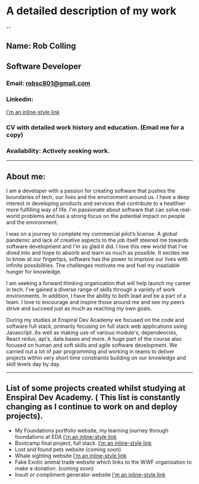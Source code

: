 # A detailed description of my work
--
## Name: Rob Colling
## Software Developer

### Email: robsc801@gmail.com
### Linkedin:
[I'm an inline-style link](www.linkedin.com/in/robbo123) 
### CV with detailed work history and education. (Email me for a copy)
### Availability: Actively seeking work.

---

## About me:

I am a developer with a passion for creating software that pushes the boundaries of tech, our lives and the environment around us. I have a deep interest in developing products and services that contribute to a healthier more fulfilling way of life. I'm passionate about software that can solve real-world problems and has a strong focus on the potential impact on people and the environment.

I was on a journey to complete my commercial pilot’s license. A global pandemic and lack of creative aspects to the job itself steered me towards software development and I'm so glad it did. I love this new world that I've dived into and hope to absorb and learn as much as possible. It excites me to know at our fingertips, software has the power to improve our lives with infinite possibilities. The challenges motivate me and fuel my insatiable hunger for knowledge.

I am seeking a forward thinking organization that will help launch my career in tech. I've gained a diverse range of skills through a variety of work environments. In addition, I have the ability to both lead and be a part of a team. I love to encourage and inspire those around me and see my peers strive and succeed just as much as reaching my own goals.

During my studies at Enspiral Dev Academy we focused on the code and software full stack, primarily focusing on full stack web applications using Javascript. As well as making use of various module's, dependencies, React redux, api's, data bases and more. A huge part of the course also focused on human and soft skills and agile software development. We carried out a lot of pair programming and working in teams to deliver projects within very short time constraints building on our knowledge and skill levels day by day. 

---

## List of some projects created whilst studying at Enspiral Dev Academy. ( This list is constantly changing as I continue to work on and deploy projects).

* My Foundations portfolio website, my learning journey through foundations at EDA [I'm an inline-style link](https://robbo-one.github.io/index.html)
* Bootcamp final project, full stack. [I'm an inline-style link](https://swopzies.herokuapp.com/#/)
* Lost and found pets website  (coming soon)
* Whale sighting website [I'm an inline-style link](https://whale-sighting.herokuapp.com/#/)
* Fake Exotic animal trade website which links to the WWF organisation to make a donation. (coming soon)
* Insult or compliment generator website [I'm an inline-style link](https://getfocked.herokuapp.com/)





